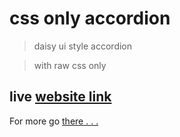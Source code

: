 # css only accordion

> daisy ui style accordion

> with raw css only

## live [website link](https://sohanemon.github.io/css-only-accordion)

For more go [there . . .](https://github.com/sohanemon)
